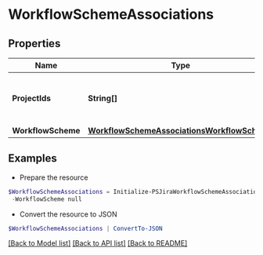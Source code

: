 # WorkflowSchemeAssociations
## Properties

Name | Type | Description | Notes
------------ | ------------- | ------------- | -------------
**ProjectIds** | **String[]** | The list of projects that use the workflow scheme. | 
**WorkflowScheme** | [**WorkflowSchemeAssociationsWorkflowScheme**](WorkflowSchemeAssociationsWorkflowScheme.md) |  | 

## Examples

- Prepare the resource
```powershell
$WorkflowSchemeAssociations = Initialize-PSJiraWorkflowSchemeAssociations  -ProjectIds null `
 -WorkflowScheme null
```

- Convert the resource to JSON
```powershell
$WorkflowSchemeAssociations | ConvertTo-JSON
```

[[Back to Model list]](../README.md#documentation-for-models) [[Back to API list]](../README.md#documentation-for-api-endpoints) [[Back to README]](../README.md)

